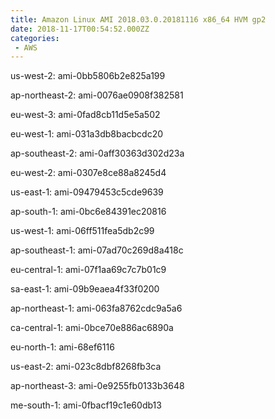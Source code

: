 ```yaml
---
title: Amazon Linux AMI 2018.03.0.20181116 x86_64 HVM gp2
date: 2018-11-17T00:54:52.000ZZ
categories:
 - AWS
---
```


us-west-2: ami-0bb5806b2e825a199

ap-northeast-2: ami-0076ae0908f382581

eu-west-3: ami-0fad8cb11d5e5a502

eu-west-1: ami-031a3db8bacbcdc20

ap-southeast-2: ami-0aff30363d302d23a

eu-west-2: ami-0307e8ce88a8245d4

us-east-1: ami-09479453c5cde9639

ap-south-1: ami-0bc6e84391ec20816

us-west-1: ami-06ff511fea5db2c99

ap-southeast-1: ami-07ad70c269d8a418c

eu-central-1: ami-07f1aa69c7c7b01c9

sa-east-1: ami-09b9eaea4f33f0200

ap-northeast-1: ami-063fa8762cdc9a5a6

ca-central-1: ami-0bce70e886ac6890a

eu-north-1: ami-68ef6116

us-east-2: ami-023c8dbf8268fb3ca

ap-northeast-3: ami-0e9255fb0133b3648

me-south-1: ami-0fbacf19c1e60db13

